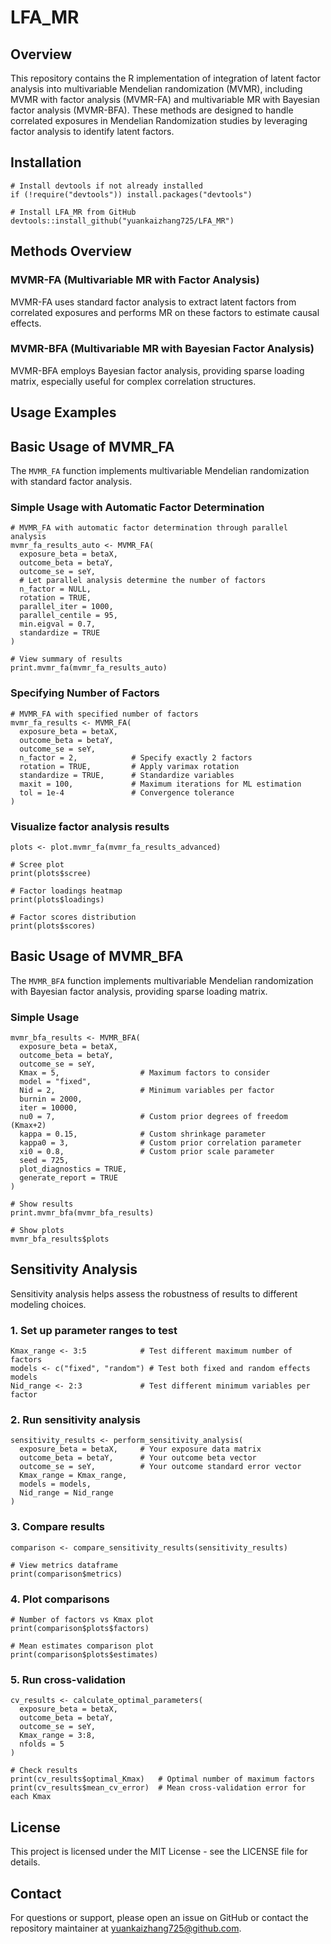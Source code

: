 # LFA_MR

## Overview

This repository contains the R implementation of integration of latent factor analysis into multivariable Mendelian randomization (MVMR), including MVMR with factor analysis (MVMR-FA) and multivariable MR with Bayesian factor analysis (MVMR-BFA). These methods are designed to handle correlated exposures in Mendelian Randomization studies by leveraging factor analysis to identify latent factors.

## Installation

```{r}
# Install devtools if not already installed
if (!require("devtools")) install.packages("devtools")

# Install LFA_MR from GitHub
devtools::install_github("yuankaizhang725/LFA_MR")
```

## Methods Overview

### MVMR-FA (Multivariable MR with Factor Analysis)
MVMR-FA uses standard factor analysis to extract latent factors from correlated exposures and performs MR on these factors to estimate causal effects.

### MVMR-BFA (Multivariable MR with Bayesian Factor Analysis)
MVMR-BFA employs Bayesian factor analysis, providing sparse loading matrix, especially useful for complex correlation structures.

## Usage Examples

## Basic Usage of MVMR_FA

The `MVMR_FA` function implements multivariable Mendelian randomization with standard factor analysis.

### Simple Usage with Automatic Factor Determination

```{r mvmr_fa_auto}
# MVMR_FA with automatic factor determination through parallel analysis
mvmr_fa_results_auto <- MVMR_FA(
  exposure_beta = betaX,
  outcome_beta = betaY,
  outcome_se = seY,
  # Let parallel analysis determine the number of factors
  n_factor = NULL,
  rotation = TRUE,
  parallel_iter = 1000,
  parallel_centile = 95,
  min.eigval = 0.7,
  standardize = TRUE
)

# View summary of results
print.mvmr_fa(mvmr_fa_results_auto)
```

### Specifying Number of Factors

```{r mvmr_fa_specific}
# MVMR_FA with specified number of factors
mvmr_fa_results <- MVMR_FA(
  exposure_beta = betaX,
  outcome_beta = betaY,
  outcome_se = seY,
  n_factor = 2,            # Specify exactly 2 factors
  rotation = TRUE,         # Apply varimax rotation
  standardize = TRUE,      # Standardize variables
  maxit = 100,             # Maximum iterations for ML estimation
  tol = 1e-4               # Convergence tolerance
)
```

### Visualize factor analysis results

```{r}
plots <- plot.mvmr_fa(mvmr_fa_results_advanced)

# Scree plot
print(plots$scree)

# Factor loadings heatmap
print(plots$loadings)

# Factor scores distribution
print(plots$scores)
```

## Basic Usage of MVMR_BFA

The `MVMR_BFA` function implements multivariable Mendelian randomization with Bayesian factor analysis, providing sparse loading matrix.

### Simple Usage

```{r mvmr_bfa_simple}
mvmr_bfa_results <- MVMR_BFA(
  exposure_beta = betaX,
  outcome_beta = betaY,
  outcome_se = seY,
  Kmax = 5,                  # Maximum factors to consider
  model = "fixed",
  Nid = 2,                   # Minimum variables per factor
  burnin = 2000,
  iter = 10000,
  nu0 = 7,                   # Custom prior degrees of freedom (Kmax+2)
  kappa = 0.15,              # Custom shrinkage parameter
  kappa0 = 3,                # Custom prior correlation parameter
  xi0 = 0.8,                 # Custom prior scale parameter
  seed = 725,
  plot_diagnostics = TRUE,
  generate_report = TRUE
)

# Show results
print.mvmr_bfa(mvmr_bfa_results)

# Show plots
mvmr_bfa_results$plots
```


## Sensitivity Analysis

Sensitivity analysis helps assess the robustness of results to different modeling choices.

### 1. Set up parameter ranges to test

```{r setup_sensitivity}
Kmax_range <- 3:5            # Test different maximum number of factors
models <- c("fixed", "random") # Test both fixed and random effects models
Nid_range <- 2:3             # Test different minimum variables per factor
```

### 2. Run sensitivity analysis

```{r run_sensitivity}
sensitivity_results <- perform_sensitivity_analysis(
  exposure_beta = betaX,     # Your exposure data matrix
  outcome_beta = betaY,      # Your outcome beta vector
  outcome_se = seY,          # Your outcome standard error vector
  Kmax_range = Kmax_range,
  models = models,
  Nid_range = Nid_range
)
```

### 3. Compare results

```{r compare_sensitivity}
comparison <- compare_sensitivity_results(sensitivity_results)

# View metrics dataframe
print(comparison$metrics)
```

### 4. Plot comparisons

```{r plot_comparisons, fig.width=10, fig.height=6}
# Number of factors vs Kmax plot
print(comparison$plots$factors)

# Mean estimates comparison plot
print(comparison$plots$estimates)
```

### 5. Run cross-validation

```{r cross_validation}
cv_results <- calculate_optimal_parameters(
  exposure_beta = betaX,
  outcome_beta = betaY,
  outcome_se = seY,
  Kmax_range = 3:8,
  nfolds = 5
)

# Check results
print(cv_results$optimal_Kmax)   # Optimal number of maximum factors
print(cv_results$mean_cv_error)  # Mean cross-validation error for each Kmax
```


## License

This project is licensed under the MIT License - see the LICENSE file for details.

## Contact

For questions or support, please open an issue on GitHub or contact the repository maintainer at yuankaizhang725@github.com.
